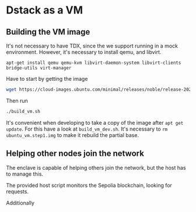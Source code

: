 # Dstack as a VM

## Building the VM image

It's not necessary to have TDX, since the we support running in a mock environment. However, it's necessary to install qemu, and libvirt.

```
apt-get install qemu qemu-kvm libvirt-daemon-system libvirt-clients bridge-utils virt-manager
```

Have to start by getting the image
```bash
wget https://cloud-images.ubuntu.com/minimal/releases/noble/release-20240903/ubuntu-24.04-minimal-cloudimg-amd64.img
```

Then run
```bash
./build_vm.sh
```

It's convenient when developing to take a copy of the image after `apt get update`. For this have a look at `build_vm_dev.sh`. It's necessary to `rm ubuntu_vm.step1.img` to make it rebuild the partial base.

## Helping other nodes join the network

The enclave is capable of helping others join the network, but the host has to manage this.

The provided host script monitors the Sepolia blockchain, looking for requests.

Additionally 

